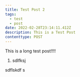 ```yaml
---
title: Test Post 2
tags:
  - test
  - post
date: 2022-02-28T23:14:11.412Z
description: This is a Test Post
contenttype: POST
---
```

This is a long test post!!!! 

1. sdlfksj

sdflskdf s